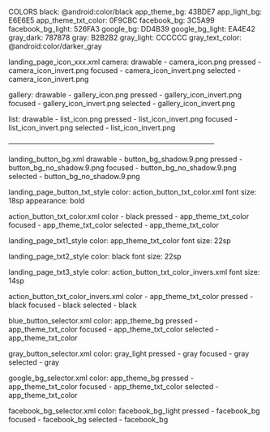 
COLORS
black: @android:color/black
app_theme_bg: 43BDE7
app_light_bg: E6E6E5
app_theme_txt_color: 0F9CBC
facebook_bg: 3C5A99
facebook_bg_light: 526FA3
google_bg: DD4B39
google_bg_light: EA4E42
gray_dark: 787878
gray: B2B2B2
gray_light: CCCCCC
gray_text_color: @android:color/darker_gray


landing_page_icon_xxx.xml
camera:
drawable - camera_icon.png
pressed - camera_icon_invert.png
focused - camera_icon_invert.png
selected - camera_icon_invert.png

gallery:
drawable - gallery_icon.png
pressed - gallery_icon_invert.png
focused - gallery_icon_invert.png
selected - gallery_icon_invert.png

list:
drawable - list_icon.png
pressed - list_icon_invert.png
focused - list_icon_invert.png
selected - list_icon_invert.png

—————————————————————————————


landing_button_bg.xml
drawable - button_bg_shadow.9.png
pressed - button_bg_no_shadow.9.png
focused - button_bg_no_shadow.9.png
selected - button_bg_no_shadow.9.png


landing_page_button_txt_style
color: action_button_txt_color.xml
font size: 18sp
appearance: bold


action_button_txt_color.xml
color - black
pressed - app_theme_txt_color
focused - app_theme_txt_color
selected - app_theme_txt_color


landing_page_txt1_style
color: app_theme_txt_color
font size: 22sp


landing_page_txt2_style
color: black
font size: 22sp


landing_page_txt3_style
color: action_button_txt_color_invers.xml
font size: 14sp


action_button_txt_color_invers.xml
color - app_theme_txt_color
pressed - black
focused - black
selected - black


blue_button_selector.xml
color: app_theme_bg
pressed - app_theme_txt_color
focused - app_theme_txt_color
selected - app_theme_txt_color


gray_button_selector.xml
color: gray_light
pressed - gray
focused - gray
selected - gray


google_bg_selector.xml
color: app_theme_bg
pressed - app_theme_txt_color
focused - app_theme_txt_color
selected - app_theme_txt_color



facebook_bg_selector.xml
color: facebook_bg_light
pressed - facebook_bg
focused - facebook_bg
selected - facebook_bg


